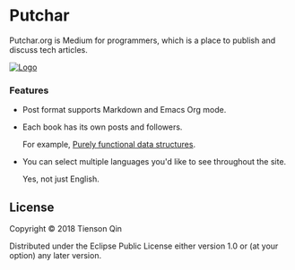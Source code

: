 # Putchar

Putchar.org is Medium for programmers, which is a place to publish and discuss tech articles.

[![Logo](https://putchar.org/logo-2x.png)](https://putchar.org)

### Features

* Post format supports Markdown and Emacs Org mode.

* Each book has its own posts and followers.

  For example, [Purely functional data structures](https://putchar.org/book/7).

* You can select multiple languages you'd like to see throughout the site.

  Yes, not just English.

## License

Copyright © 2018 Tienson Qin

Distributed under the Eclipse Public License either version 1.0 or (at your option) any later version.
